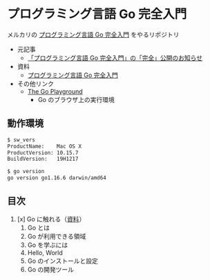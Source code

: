 # プログラミング言語 Go 完全入門

メルカリの [プログラミング言語 Go 完全入門](https://gopherdojo.org/about/) をやるリポジトリ

- 元記事
  - [「プログラミング言語 Go 完全入門」の「完全」公開のお知らせ](https://engineering.mercari.com/blog/entry/goforbeginners/)
- 資料
  - [プログラミング言語 Go 完全入門](https://docs.google.com/presentation/d/1RVx8oeIMAWxbB7ZP2IcgZXnbZokjCmTUca-AbIpORGk/edit#slide=id.g4f417182ce_0_80)
- その他リンク
  - [The Go Playground](https://play.golang.org/)
    - Go のブラウザ上の実行環境

## 動作環境

```sh
$ sw_vers
ProductName:    Mac OS X
ProductVersion: 10.15.7
BuildVersion:   19H1217

$ go version
go version go1.16.6 darwin/amd64
```

## 目次

1. [x] Go に触れる（[資料](https://docs.google.com/presentation/d/1Z5b5fIA5vqVII7YoIc4IesKuPWNtcU00cWgW08gfdjg/edit#slide=id.g4e29971f9a_0_649)）
   1. Go とは
   2. Go が利用できる領域
   3. Go を学ぶには
   4. Hello, World
   5. Go のインストールと設定
   6. Go の開発ツール
